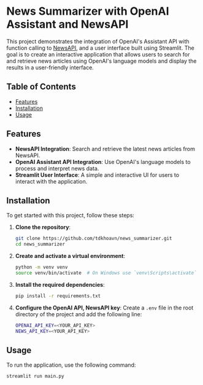 # News Summarizer with OpenAI Assistant and NewsAPI

This project demonstrates the integration of OpenAI's Assistant API with function calling to [NewsAPI](https://newsapi.org/), and a user interface built using Streamlit. The goal is to create an interactive application that allows users to search for and retrieve news articles using OpenAI's language models and display the results in a user-friendly interface.

## Table of Contents

- [Features](#features)
- [Installation](#installation)
- [Usage](#usage)
## Features

- **NewsAPI Integration**: Search and retrieve the latest news articles from NewsAPI.
- **OpenAI Assistant API Integration**: Use OpenAI's language models to process and interpret news data.
- **Streamlit User Interface**: A simple and interactive UI for users to interact with the application.

## Installation

To get started with this project, follow these steps:

1. **Clone the repository**:
    ```bash
    git clone https://github.com/tdkhoavn/news_summarizer.git
    cd news_summarizer
    ```

2. **Create and activate a virtual environment**:
    ```bash
    python -m venv venv
    source venv/bin/activate  # On Windows use `venv\Scripts\activate`
    ```

3. **Install the required dependencies**:
    ```bash
    pip install -r requirements.txt
    ```

4. **Configure the OpenAI API, NewsAPI key**:
    Create a `.env` file in the root directory of the project and add the following line:
    ```bash
    OPENAI_API_KEY=<YOUR_API_KEY>
    NEWS_API_KEY=<YOUR_API_KEY>
    ```
## Usage

To run the application, use the following command:

```bash
streamlit run main.py
```